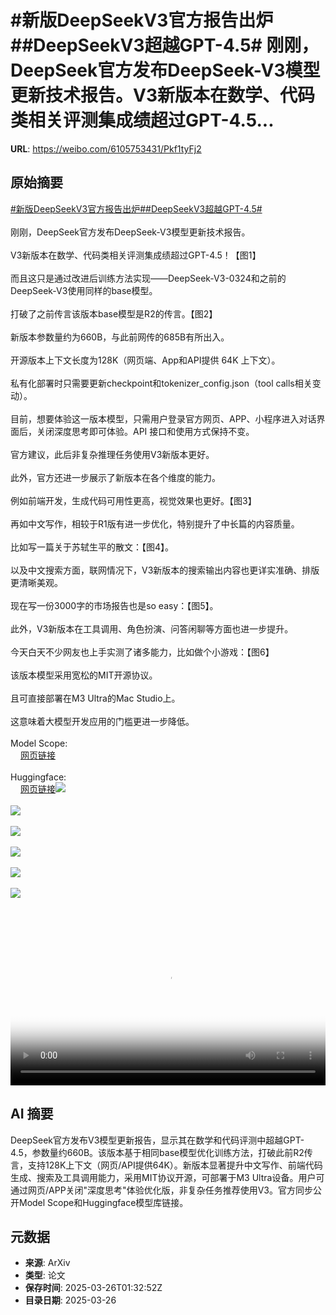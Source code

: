 # #新版DeepSeekV3官方报告出炉##DeepSeekV3超越GPT-4.5# 刚刚，DeepSeek官方发布DeepSeek-V3模型更新技术报告。V3新版本在数学、代码类相关评测集成绩超过GPT-4.5...

**URL**: https://weibo.com/6105753431/Pkf1tyFj2

## 原始摘要

<a href="https://m.weibo.cn/search?containerid=231522type%3D1%26t%3D10%26q%3D%23%E6%96%B0%E7%89%88DeepSeekV3%E5%AE%98%E6%96%B9%E6%8A%A5%E5%91%8A%E5%87%BA%E7%82%89%23&amp;extparam=%23%E6%96%B0%E7%89%88DeepSeekV3%E5%AE%98%E6%96%B9%E6%8A%A5%E5%91%8A%E5%87%BA%E7%82%89%23" data-hide=""><span class="surl-text">#新版DeepSeekV3官方报告出炉#</span></a><a href="https://m.weibo.cn/search?containerid=231522type%3D1%26t%3D10%26q%3D%23DeepSeekV3%E8%B6%85%E8%B6%8AGPT-4.5%23&amp;extparam=%23DeepSeekV3%E8%B6%85%E8%B6%8AGPT-4.5%23" data-hide=""><span class="surl-text">#DeepSeekV3超越GPT-4.5#</span></a> <br><br>刚刚，DeepSeek官方发布DeepSeek-V3模型更新技术报告。<br><br>V3新版本在数学、代码类相关评测集成绩超过GPT-4.5！【图1】<br><br>而且这只是通过改进后训练方法实现——DeepSeek-V3-0324和之前的DeepSeek-V3使用同样的base模型。<br><br>打破了之前传言该版本base模型是R2的传言。【图2】<br><br>新版本参数量约为660B，与此前网传的685B有所出入。<br><br>开源版本上下文长度为128K（网页端、App和API提供 64K 上下文）。<br><br>私有化部署时只需要更新checkpoint和tokenizer_config.json（tool calls相关变动）。<br><br>目前，想要体验这一版本模型，只需用户登录官方网页、APP、小程序进入对话界面后，关闭深度思考即可体验。API 接口和使用方式保持不变。<br><br>官方建议，此后非复杂推理任务使用V3新版本更好。<br><br>此外，官方还进一步展示了新版本在各个维度的能力。<br><br>例如前端开发，生成代码可用性更高，视觉效果也更好。【图3】<br><br>再如中文写作，相较于R1版有进一步优化，特别提升了中长篇的内容质量。<br><br>比如写一篇关于苏轼生平的散文：【图4】。<br><br>以及中文搜索方面，联网情况下，V3新版本的搜索输出内容也更详实准确、排版更清晰美观。<br><br>现在写一份3000字的市场报告也是so easy：【图5】。<br><br>此外，V3新版本在工具调用、角色扮演、问答闲聊等方面也进一步提升。<br><br>今天白天不少网友也上手实测了诸多能力，比如做个小游戏：【图6】<br><br>该版本模型采用宽松的MIT开源协议。<br><br>且可直接部署在M3 Ultra的Mac Studio上。<br><br>这意味着大模型开发应用的门槛更进一步降低。<br><br>Model Scope: <br><a href="https://weibo.cn/sinaurl?u=https%3A%2F%2Fmodelscope.cn%2Fmodels%2Fdeepseek-ai%2FDeepSeek-V3-0324" data-hide=""><span class="url-icon"><img style="width: 1rem;height: 1rem" src="https://h5.sinaimg.cn/upload/2015/09/25/3/timeline_card_small_web_default.png" referrerpolicy="no-referrer"></span><span class="surl-text">网页链接</span></a><br><br>Huggingface: <br><a href="https://weibo.cn/sinaurl?u=https%3A%2F%2Fhuggingface.co%2Fdeepseek-ai%2FDeepSeek-V3-0324" data-hide=""><span class="url-icon"><img style="width: 1rem;height: 1rem" src="https://h5.sinaimg.cn/upload/2015/09/25/3/timeline_card_small_web_default.png" referrerpolicy="no-referrer"></span><span class="surl-text">网页链接</span></a><img style="" src="https://tvax1.sinaimg.cn/large/006Fd7o3ly1hzto6jrmktj30u00iq45y.jpg" referrerpolicy="no-referrer"><br><br><img style="" src="https://tvax3.sinaimg.cn/large/006Fd7o3ly1hzto7o7rggj30u00nyjyr.jpg" referrerpolicy="no-referrer"><br><br><img style="" src="https://tvax1.sinaimg.cn/large/006Fd7o3ly1hzto8u2zrmg30lk0u0e87.gif" referrerpolicy="no-referrer"><br><br><img style="" src="https://tvax4.sinaimg.cn/large/006Fd7o3ly1hzto97nnlsj30u0167ana.jpg" referrerpolicy="no-referrer"><br><br><img style="" src="https://tvax2.sinaimg.cn/large/006Fd7o3ly1hzto9s8a1pj30u094yqv8.jpg" referrerpolicy="no-referrer"><br><br><img style="" src="https://tvax3.sinaimg.cn/large/006Fd7o3ly1hztonrdt2dj30zk0k0wf7.jpg" referrerpolicy="no-referrer"><br><br><br clear="both"><div style="clear: both"></div><video controls="controls" poster="https://tvax3.sinaimg.cn/orj480/006Fd7o3ly1hztonrp1lxj30zk0k0wf7.jpg" style="width: 100%"><source src="https://f.video.weibocdn.com/o0/nudfLbrOlx08mXE9uBLy010412006bpB0E010.mp4?label=mp4_720p&amp;template=1280x720.25.0&amp;ori=0&amp;ps=1CwnkDw1GXwCQx&amp;Expires=1742956362&amp;ssig=C3NJ1hzwsN&amp;KID=unistore,video"><source src="https://f.video.weibocdn.com/o0/5585m91plx08mXE9jAH60104120032pP0E010.mp4?label=mp4_hd&amp;template=852x480.25.0&amp;ori=0&amp;ps=1CwnkDw1GXwCQx&amp;Expires=1742956362&amp;ssig=nnwhbQfPVe&amp;KID=unistore,video"><source src="https://f.video.weibocdn.com/o0/cYgeoh3ylx08mXE99aYo010412001Xp50E010.mp4?label=mp4_ld&amp;template=640x360.25.0&amp;ori=0&amp;ps=1CwnkDw1GXwCQx&amp;Expires=1742956362&amp;ssig=%2FkijmmVqUX&amp;KID=unistore,video"><p>视频无法显示，请前往<a href="https://video.weibo.com/show?fid=1034%3A5148242397298709" target="_blank" rel="noopener noreferrer">微博视频</a>观看。</p></video>

## AI 摘要

DeepSeek官方发布V3模型更新报告，显示其在数学和代码评测中超越GPT-4.5，参数量约660B。该版本基于相同base模型优化训练方法，打破此前R2传言，支持128K上下文（网页/API提供64K）。新版本显著提升中文写作、前端代码生成、搜索及工具调用能力，采用MIT协议开源，可部署于M3 Ultra设备。用户可通过网页/APP关闭"深度思考"体验优化版，非复杂任务推荐使用V3。官方同步公开Model Scope和Huggingface模型库链接。

## 元数据

- **来源**: ArXiv
- **类型**: 论文
- **保存时间**: 2025-03-26T01:32:52Z
- **目录日期**: 2025-03-26
